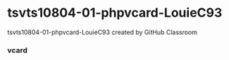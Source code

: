 # tsvts10804-01-phpvcard-LouieC93
tsvts10804-01-phpvcard-LouieC93 created by GitHub Classroom
### vcard
